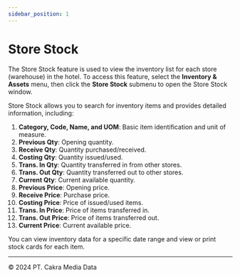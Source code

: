 ```yaml
---
sidebar_position: 1
---
```


# Store Stock

The Store Stock feature is used to view the inventory list for each store (warehouse) in the hotel. To access this feature, select the **Inventory & Assets** menu, then click the **Store Stock** submenu to open the Store Stock window.

Store Stock allows you to search for inventory items and provides detailed information, including:

1. **Category, Code, Name, and UOM**: Basic item identification and unit of measure.
2. **Previous Qty**: Opening quantity.
3. **Receive Qty**: Quantity purchased/received.
4. **Costing Qty**: Quantity issued/used.
5. **Trans. In Qty**: Quantity transferred in from other stores.
6. **Trans. Out Qty**: Quantity transferred out to other stores.
7. **Current Qty**: Current available quantity.
8. **Previous Price**: Opening price.
9. **Receive Price**: Purchase price.
10. **Costing Price**: Price of issued/used items.
11. **Trans. In Price**: Price of items transferred in.
12. **Trans. Out Price**: Price of items transferred out.
13. **Current Price**: Current available price.

You can view inventory data for a specific date range and view or print stock cards for each item.

---

© 2024 PT. Cakra Media Data
